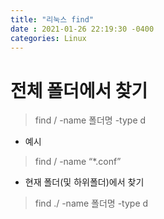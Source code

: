 ```yaml
---
title: "리눅스 find"
date : 2021-01-26 22:19:30 -0400
categories: Linux
---
```


# 전체 폴더에서 찾기

> find / -name 폴더명 -type d


- 예시
> find / -name “*.conf”


- 현재 폴더(및 하위폴더)에서 찾기
> find ./ -name 폴더명 -type d
